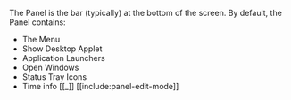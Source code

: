 The Panel is the bar (typically) at the bottom of the screen.
By default, the Panel contains:

* The Menu
* Show Desktop Applet
* Application Launchers
* Open Windows
* Status Tray Icons
* Time info
[[_]]
[[include:panel-edit-mode]]
